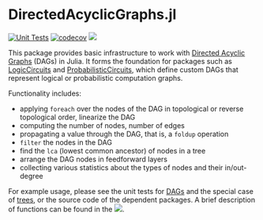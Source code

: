# DirectedAcyclicGraphs.jl

[![Unit Tests](https://github.com/Juice-jl/DirectedAcyclicGraphs.jl/workflows/Unit%20Tests/badge.svg)](https://github.com/Juice-jl/DirectedAcyclicGraphs.jl/actions?query=workflow%3A%22Unit+Tests%22+branch%3Amain)  [![codecov](https://codecov.io/gh/Juice-jl/DirectedAcyclicGraphs.jl/branch/main/graph/badge.svg)](https://codecov.io/gh/Juice-jl/DirectedAcyclicGraphs.jl) [![](https://img.shields.io/badge/docs-dev-blue.svg)](https://juice-jl.github.io/DirectedAcyclicGraphs.jl/dev/)

This package provides basic infrastructure to work with [Directed Acyclic Graphs](https://en.wikipedia.org/wiki/Directed_acyclic_graph) (DAGs) in Julia.
It forms the foundation for packages such as [LogicCircuits](https://github.com/Juice-jl/LogicCircuits.jl) and [ProbabilisticCircuits](https://github.com/Juice-jl/ProbabilisticCircuits.jl), which define custom DAGs that represent logical or probabilistic computation graphs. 

Functionality includes:
 * applying `foreach` over the nodes of the DAG in topological or reverse topological order, linearize the DAG
 * computing the number of nodes, number of edges
 * propagating a value through the DAG, that is, a `foldup` operation
 * `filter` the nodes in the DAG
 * find the `lca` (lowest common ancestor) of nodes in a tree
 * arrange the DAG nodes in feedforward layers
 * collecting various statistics about the types of nodes and their in/out-degree

For example usage, please see the unit tests for [DAGs](https://github.com/Juice-jl/DirectedAcyclicGraphs.jl/blob/main/test/dags_test.jl) and the special case of [trees](https://github.com/Juice-jl/DirectedAcyclicGraphs.jl/blob/main/test/trees_test.jl), or the source code of the dependent packages. A brief description of functions can be found in the [![](https://img.shields.io/badge/docs-dev-blue.svg)](https://juice-jl.github.io/DirectedAcyclicGraphs.jl/dev/).
